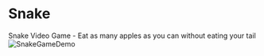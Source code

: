 # Snake
Snake Video Game - Eat as many apples as you can without eating your tail
![SnakeGameDemo]()
